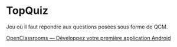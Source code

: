 # TopQuiz
Jeu où il faut répondre aux questions posées sous forme de QCM.

[OpenClassrooms — Développez votre première application Android](https://openclassrooms.com/courses/developpez-votre-premiere-application-android)
